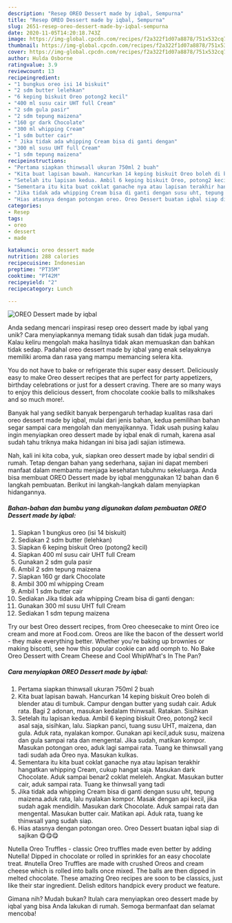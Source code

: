 ```yaml
---
description: "Resep OREO Dessert made by iqbal, Sempurna"
title: "Resep OREO Dessert made by iqbal, Sempurna"
slug: 2651-resep-oreo-dessert-made-by-iqbal-sempurna
date: 2020-11-05T14:20:18.743Z
image: https://img-global.cpcdn.com/recipes/f2a322f1d07a8878/751x532cq70/oreo-dessert-made-by-iqbal-foto-resep-utama.jpg
thumbnail: https://img-global.cpcdn.com/recipes/f2a322f1d07a8878/751x532cq70/oreo-dessert-made-by-iqbal-foto-resep-utama.jpg
cover: https://img-global.cpcdn.com/recipes/f2a322f1d07a8878/751x532cq70/oreo-dessert-made-by-iqbal-foto-resep-utama.jpg
author: Hulda Osborne
ratingvalue: 3.9
reviewcount: 13
recipeingredient:
- "1 bungkus oreo isi 14 biskuit"
- "2 sdm butter lelehkan"
- "6 keping biskuit Oreo potong2 kecil"
- "400 ml susu cair UHT full Cream"
- "2 sdm gula pasir"
- "2 sdm tepung maizena"
- "160 gr dark Chocolate"
- "300 ml whipping Cream"
- "1 sdm butter cair"
- " Jika tidak ada whipping Cream bisa di ganti dengan"
- "300 ml susu UHT full Cream"
- "1 sdm tepung maizena"
recipeinstructions:
- "Pertama siapkan thinwsall ukuran 750ml 2 buah"
- "Kita buat lapisan bawah. Hancurkan 14 keping biskuit Oreo boleh di blender atau di tumbuk. Campur dengan butter yang sudah cair. Aduk rata. Bagi 2 adonan, masukan kedalam thinwsall. Ratakan. Sisihkan"
- "Setelah itu lapisan kedua. Ambil 6 keping biskuit Oreo, potong2 kecil asal saja, sisihkan, lalu. Siapkan panci, tuang susu UHT, maizena, dan gula. Aduk rata, nyalakan kompor. Gunakan api kecil,aduk susu, maizena dan gula sampai rata dan mengental. Jika sudah, matikan kompor. Masukan potongan oreo, aduk lagi sampai rata. Tuang ke thinwsall yang tadi sudah ada Oreo nya. Masukan kulkas."
- "Sementara itu kita buat coklat ganache nya atau lapisan terakhir hangatkan whipping Cream, cukup hangat saja. Masukan dark Chocolate. Aduk sampai benar2 coklat meleleh. Angkat. Masukan butter cair, aduk sampai rata. Tuang ke thinwsall yang tadi"
- "Jika tidak ada whipping Cream bisa di ganti dengan susu uht, tepung maizena.aduk rata, lalu nyalakan kompor. Masak dengan api kecil, jika sudah agak mendidih. Masukan dark Chocolate. Aduk sampai rata dan mengental. Masukan butter cair. Matikan api. Aduk rata, tuang ke thinwsall yang sudah siap."
- "Hias atasnya dengan potongan oreo. Oreo Dessert buatan iqbal siap di sajikan 😋😋😋"
categories:
- Resep
tags:
- oreo
- dessert
- made

katakunci: oreo dessert made 
nutrition: 288 calories
recipecuisine: Indonesian
preptime: "PT35M"
cooktime: "PT42M"
recipeyield: "2"
recipecategory: Lunch

---
```



![OREO Dessert made by iqbal](https://img-global.cpcdn.com/recipes/f2a322f1d07a8878/751x532cq70/oreo-dessert-made-by-iqbal-foto-resep-utama.jpg)

Anda sedang mencari inspirasi resep oreo dessert made by iqbal yang unik? Cara menyiapkannya memang tidak susah dan tidak juga mudah. Kalau keliru mengolah maka hasilnya tidak akan memuaskan dan bahkan tidak sedap. Padahal oreo dessert made by iqbal yang enak selayaknya memiliki aroma dan rasa yang mampu memancing selera kita.

You do not have to bake or refrigerate this super easy dessert. Deliciously easy to make Oreo dessert recipes that are perfect for party appetizers, birthday celebrations or just for a dessert craving. There are so many ways to enjoy this delicious dessert, from chocolate cookie balls to milkshakes and so much more!.

Banyak hal yang sedikit banyak berpengaruh terhadap kualitas rasa dari oreo dessert made by iqbal, mulai dari jenis bahan, kedua pemilihan bahan segar sampai cara mengolah dan menyajikannya. Tidak usah pusing kalau ingin menyiapkan oreo dessert made by iqbal enak di rumah, karena asal sudah tahu triknya maka hidangan ini bisa jadi sajian istimewa.


Nah, kali ini kita coba, yuk, siapkan oreo dessert made by iqbal sendiri di rumah. Tetap dengan bahan yang sederhana, sajian ini dapat memberi manfaat dalam membantu menjaga kesehatan tubuhmu sekeluarga. Anda bisa membuat OREO Dessert made by iqbal menggunakan 12 bahan dan 6 langkah pembuatan. Berikut ini langkah-langkah dalam menyiapkan hidangannya.

<!--inarticleads1-->

##### Bahan-bahan dan bumbu yang digunakan dalam pembuatan OREO Dessert made by iqbal:

1. Siapkan 1 bungkus oreo (isi 14 biskuit)
1. Sediakan 2 sdm butter (lelehkan)
1. Siapkan 6 keping biskuit Oreo (potong2 kecil)
1. Siapkan 400 ml susu cair UHT full Cream
1. Gunakan 2 sdm gula pasir
1. Ambil 2 sdm tepung maizena
1. Siapkan 160 gr dark Chocolate
1. Ambil 300 ml whipping Cream
1. Ambil 1 sdm butter cair
1. Sediakan  Jika tidak ada whipping Cream bisa di ganti dengan:
1. Gunakan 300 ml susu UHT full Cream
1. Sediakan 1 sdm tepung maizena


Try our best Oreo dessert recipes, from Oreo cheesecake to mint Oreo ice cream and more at Food.com. Oreos are like the bacon of the dessert world - they make everything better. Whether you&#39;re baking up brownies or making biscotti, see how this popular cookie can add oomph to. No Bake Oreo Dessert with Cream Cheese and Cool WhipWhat&#39;s In The Pan? 

<!--inarticleads2-->

##### Cara menyiapkan OREO Dessert made by iqbal:

1. Pertama siapkan thinwsall ukuran 750ml 2 buah
1. Kita buat lapisan bawah. Hancurkan 14 keping biskuit Oreo boleh di blender atau di tumbuk. Campur dengan butter yang sudah cair. Aduk rata. Bagi 2 adonan, masukan kedalam thinwsall. Ratakan. Sisihkan
1. Setelah itu lapisan kedua. Ambil 6 keping biskuit Oreo, potong2 kecil asal saja, sisihkan, lalu. Siapkan panci, tuang susu UHT, maizena, dan gula. Aduk rata, nyalakan kompor. Gunakan api kecil,aduk susu, maizena dan gula sampai rata dan mengental. Jika sudah, matikan kompor. Masukan potongan oreo, aduk lagi sampai rata. Tuang ke thinwsall yang tadi sudah ada Oreo nya. Masukan kulkas.
1. Sementara itu kita buat coklat ganache nya atau lapisan terakhir hangatkan whipping Cream, cukup hangat saja. Masukan dark Chocolate. Aduk sampai benar2 coklat meleleh. Angkat. Masukan butter cair, aduk sampai rata. Tuang ke thinwsall yang tadi
1. Jika tidak ada whipping Cream bisa di ganti dengan susu uht, tepung maizena.aduk rata, lalu nyalakan kompor. Masak dengan api kecil, jika sudah agak mendidih. Masukan dark Chocolate. Aduk sampai rata dan mengental. Masukan butter cair. Matikan api. Aduk rata, tuang ke thinwsall yang sudah siap.
1. Hias atasnya dengan potongan oreo. Oreo Dessert buatan iqbal siap di sajikan 😋😋😋


Nutella Oreo Truffles - classic Oreo truffles made even better by adding Nutella! Dipped in chocolate or rolled in sprinkles for an easy chocolate treat. #nutella Oreo Truffles are made with crushed Oreos and cream cheese which is rolled into balls once mixed. The balls are then dipped in melted chocolate. These amazing Oreo recipes are soon to be classics, just like their star ingredient. Delish editors handpick every product we feature. 

Gimana nih? Mudah bukan? Itulah cara menyiapkan oreo dessert made by iqbal yang bisa Anda lakukan di rumah. Semoga bermanfaat dan selamat mencoba!
